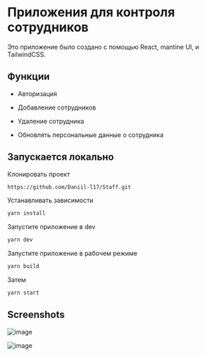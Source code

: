 # Приложения для  контроля сотрудников

Это приложение было создано с помощью React, mantine UI, и TailwindCSS.



## Функции

- Авторизация

- Добавление сотрудников

- Удаление сотрудника

- Обновлять персональные данные о сотрудника


## Запускается локально


Клонировать проект

```bash
https://github.com/Daniil-l17/Staff.git
```

Устанавливать зависимости

```bash
yarn install
```

Запустите приложение в dev

```bash
yarn dev
```

Запустите приложение в рабочем режиме

```bash
yarn build
```

Затем

```bash
yarn start
```

## Screenshots

![image](https://github.com/Daniil-l17/Staff/assets/129774580/48a81d13-0482-4915-b7ba-1d5be4d35c22)

![image](https://github.com/user-attachments/assets/ba057fdf-1a71-4308-91a3-d83dbe81548c)





